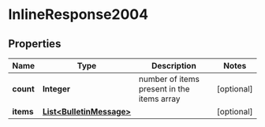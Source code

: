 # InlineResponse2004

## Properties
Name | Type | Description | Notes
------------ | ------------- | ------------- | -------------
**count** | **Integer** | number of items present in the items array |  [optional]
**items** | [**List&lt;BulletinMessage&gt;**](BulletinMessage.md) |  |  [optional]
